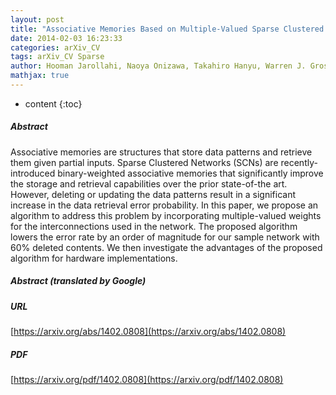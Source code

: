 ```yaml
---
layout: post
title: "Associative Memories Based on Multiple-Valued Sparse Clustered Networks"
date: 2014-02-03 16:23:33
categories: arXiv_CV
tags: arXiv_CV Sparse
author: Hooman Jarollahi, Naoya Onizawa, Takahiro Hanyu, Warren J. Gross
mathjax: true
---
```


* content
{:toc}

##### Abstract
Associative memories are structures that store data patterns and retrieve them given partial inputs. Sparse Clustered Networks (SCNs) are recently-introduced binary-weighted associative memories that significantly improve the storage and retrieval capabilities over the prior state-of-the art. However, deleting or updating the data patterns result in a significant increase in the data retrieval error probability. In this paper, we propose an algorithm to address this problem by incorporating multiple-valued weights for the interconnections used in the network. The proposed algorithm lowers the error rate by an order of magnitude for our sample network with 60% deleted contents. We then investigate the advantages of the proposed algorithm for hardware implementations.

##### Abstract (translated by Google)


##### URL
[https://arxiv.org/abs/1402.0808](https://arxiv.org/abs/1402.0808)

##### PDF
[https://arxiv.org/pdf/1402.0808](https://arxiv.org/pdf/1402.0808)

